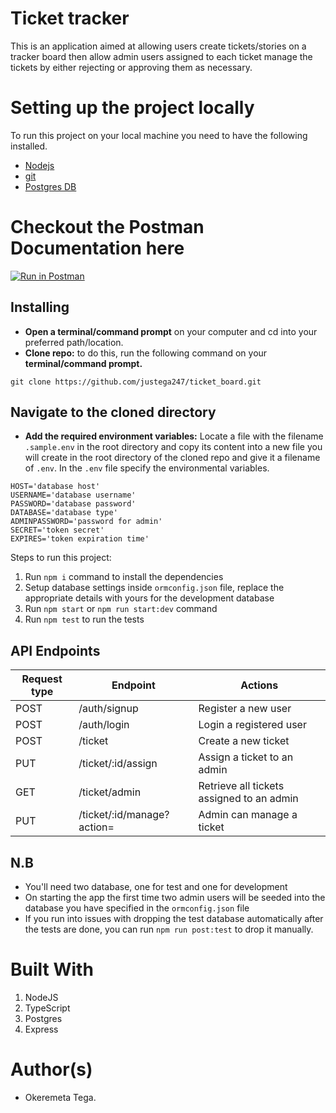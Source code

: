# Ticket tracker
This is an application aimed at allowing users create tickets/stories on a tracker board then allow admin users assigned to each ticket manage the tickets by either rejecting or approving them as necessary.

# Setting up the project locally
To run this project on your local machine you need to have the following installed.
- [ Nodejs](https://nodejs.org/en/)
- [git](https://git-scm.com/downloads)
- [Postgres DB](https://www.postgresql.org/download/)

# Checkout the Postman Documentation here
[![Run in Postman](https://run.pstmn.io/button.svg)](https://app.getpostman.com/run-collection/3ce78bbcd83082801f57)

## Installing
* **Open a terminal/command prompt** on your computer and cd into your preferred path/location. 
* **Clone repo:** to do this, run the following command on your **terminal/command prompt.**
```
git clone https://github.com/justega247/ticket_board.git
```

## Navigate to the cloned directory

* **Add the required environment variables:** Locate a file with the filename `.sample.env` in the root directory and copy its content into a new file you will create in the root directory of the cloned repo and give it a filename of `.env`. In the `.env` file specify the environmental variables.
```
HOST='database host'
USERNAME='database username'
PASSWORD='database password'
DATABASE='database type'
ADMINPASSWORD='password for admin'
SECRET='token secret'
EXPIRES='token expiration time'
```
Steps to run this project:

1. Run `npm i` command to install the dependencies
2. Setup database settings inside `ormconfig.json` file, replace the appropriate details with yours for the development database
3. Run `npm start` or `npm run start:dev` command
4. Run `npm test` to run the tests

## API Endpoints
| Request type | Endpoint | Actions |
| ------------ | -------- | ------- |
| POST         | /auth/signup | Register a new user |
| POST         | /auth/login | Login a registered user |
| POST         | /ticket | Create a new ticket |
| PUT          | /ticket/:id/assign | Assign a ticket to an admin |
| GET          | /ticket/admin | Retrieve all tickets assigned to an admin|
| PUT          | /ticket/:id/manage?action= | Admin can manage a ticket|

## N.B
- You'll need two database, one for test and one for development
- On starting the app the first time two admin users will be seeded into the database you have specified in the `ormconfig.json` file
- If you run into issues with dropping the test database automatically after the tests are done, you can run `npm run post:test` to drop it manually.

# Built With
1. NodeJS
2. TypeScript
3. Postgres
4. Express

# Author(s)
- Okeremeta Tega.